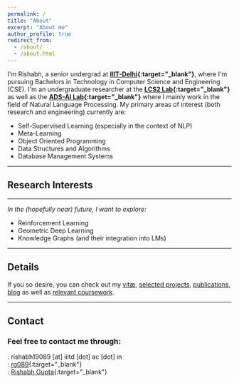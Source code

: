 ```yaml
---
permalink: /
title: "About"
excerpt: "About me"
author_profile: true
redirect_from: 
  - /about/
  - /about.html
---
```


I'm Rishabh, a senior undergrad at **[IIIT-Delhi](https://www.iiitd.ac.in){:target="_blank"}**, where I'm pursuing Bachelors in Technology in Computer Science and Engineering (CSE). I'm an undergraduate researcher at the **[LCS2 Lab](https://lcs2.iiitd.edu.in/){:target="_blank"}** as well as the **[ADS-AI Lab](https://ads-ai.github.io/){:target="_blank"}** where I mainly work in the field of Natural Language Processing. My primary areas of interest (both research and engineering) currently are:
- Self-Supervised Learning (especially in the context of NLP)
- Meta-Learning
- Object Oriented Programming 
- Data Structures and Algorithms
- Database Management Systems

---

## Research Interests




---

*In the (hopefully near) future, I want to explore:*
* Reinforcement Learning
* Geometric Deep Learning
* Knowledge Graphs (and their integration into LMs)

---
## Details

If you so desire, you can check out my [vitæ](/cv), [selected projects](/projects), [publications](/publications), [blog](/blog) as well as [relevant coursework](/courses).

---
## Contact

### Feel free to contact me through: <br>
<i class="fas fa-fw fa-envelope" aria-hidden="true"></i>: rishabh19089 [at] iiitd [dot] ac [dot] in<br>
<i class="fab fa-fw fa-github" aria-hidden="true"></i>: [rg089](https://www.github.com/rg089){:target="_blank"}<br>
<i class="fab fa-fw fa-linkedin" aria-hidden="true"></i>: [Rishabh Gupta](https://www.linkedin.com/in/rishabh-gupta-141755203/){:target="_blank"}<br>

